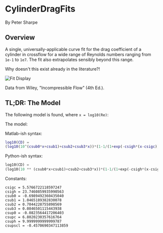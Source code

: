 # CylinderDragFits

By Peter Sharpe

## Overview

A single, universally-applicable curve fit for the drag coefficient of a cylinder in crossflow for a wide range of Reynolds numbers ranging from `1e-1` to `1e7`. The fit also extrapolates sensibly beyond this range.

Why doesn't this exist already in the literature?!

![Fit Display](cylinderdragfit.svg)

Data from Wiley, "Incompressible Flow" (4th Ed.).

## TL;DR: The Model

The following model is found, where `x = log10(Re)`:

The model:

Matlab-ish syntax:

```matlab
log10(CD) = 
(log10(10^(csub0*x+csub1)+csub2+csub3*x))*(1-1/(1+exp(-csigh*(x-csigc)))) + (csup0+csupscl/csuph*log(exp(csuph*(csupc-x))+1))*(1/(1+exp(-csigh*(x-csigc))))
```

Python-ish syntax:

```python
log10(CD) = 
(log10(10 ** (csub0*x+csub1)+csub2+csub3*x))*(1-1/(1+exp(-csigh*(x-csigc)))) + (csup0+csupscl/csuph*log(exp(csuph*(csupc-x))+1))*(1/(1+exp(-csigh*(x-csigc))))
```

Constants:

```
csigc = 5.5766722118597247
csigh = 23.7460859935990563
csub0 = -0.6989492360435040
csub1 = 1.0465189382830078
csub2 = 0.7044228755898569
csub3 = 0.0846501115443938
csup0 = -0.0823564417206403
csupc = 6.8020230357616764
csuph = 9.9999999999999787
csupscl = -0.4570690347113859
```
